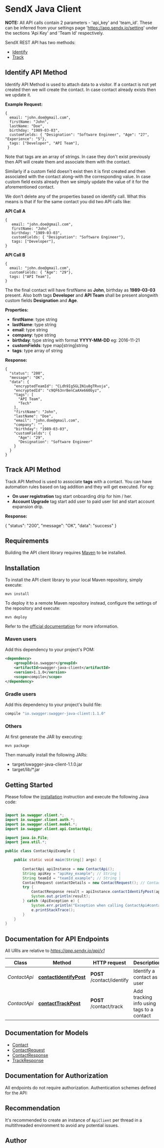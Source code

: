 # SendX Java Client

**NOTE:** All API calls contain 2 parameters - 'api_key' and 'team_id'. These can be inferred from your settings page 'https://app.sendx.io/setting' under the sections 'Api Key' and 'Team Id' respectively.

SendX REST API has two methods:

* [Identify](#identify_api)
* [Track](#track_api)

## <a name="identify_api"></a> Identify API Method

Identify API Method is used to attach data to a visitor. If a contact is not yet created then we will create the contact. In case contact already exists then we update it.

**Example Request:**

> 
    {
      email: "john.doe@gmail.com",  
      firstName: "John",
      lastName: "Doe",
      birthday: "1989-03-03",
      customFields: { "Designation": "Software Engineer", "Age": "27", "Experience": "5"},  
      tags: ["Developer", "API Team"],  
     }


Note that tags are an array of strings. In case they don't exist previously then API will create them and associate them with the contact.

Similarly if a custom field doesn't exist then it is first created and then associated with the contact along-with the corresponding value. In case custom field exists already then we simply update the value of it for the aforementioned contact.

We don't delete any of the properties based on identify call. What this means is that if for the same contact you did two API calls like:


**API Call A**
 
> 
    {
       email: "john.doe@gmail.com", 
       firstName: "John",
       birthday: "1989-03-03",
       customFields: { "Designation": "Software Engineer"},  
       tags: ["Developer"],  
    }


**API Call B**

> 
    {  
      email: "john.doe@gmail.com",  
      customFields: { "Age": "29"},  
      tags: ["API Team"],  
    }


The the final contact will have firstName as **John**, birthday as **1989-03-03** present. Also both tags **Developer** and **API Team** shall be present alongwith custom fields **Designation** and **Age**.


**Properties:**

* **firstName**: type string
* **lastName**: type string
* **email**: type string  
* **company**: type string  
* **birthday**: type string with format **YYYY-MM-DD** eg: 2016-11-21  
* **customFields**: type map[string]string   
* **tags**: type array of string 


**Response:**

> 
    {
      "status": "200",
      "message": "OK",
      "data": {
        "encryptedTeamId": "CLdh9Ig5GLIN1u8gTRvoja",
        "encryptedId": "c9QF63nrBenCaAXe660byz",
        "tags": [
          "API Team",
          "Tech"
        ],
        "firstName": "John",
        "lastName": "Doe",
        "email": "john.doe@gmail.com",
        "company": "",
        "birthday": "1989-03-03",
        "customFields": {
          "Age": "29",
          "Designation": "Software Engineer"
        }
      }
    }


## <a name="track_api"></a> Track API Method


Track API Method is used to associate **tags** with a contact. You can have automation rules based on tag addition and they will get executed. For eg:

* **On user registration** tag start onboarding drip for him / her.
* **Account Upgrade** tag start add user to paid user list and start account expansion drip. 

**Response:**

>
   {
    "status": "200",
    "message": "OK",
    "data": "success"
   }




## Requirements

Building the API client library requires [Maven](https://maven.apache.org/) to be installed.

## Installation

To install the API client library to your local Maven repository, simply execute:

```shell
mvn install
```

To deploy it to a remote Maven repository instead, configure the settings of the repository and execute:

```shell
mvn deploy
```

Refer to the [official documentation](https://maven.apache.org/plugins/maven-deploy-plugin/usage.html) for more information.

### Maven users

Add this dependency to your project's POM:

```xml
<dependency>
    <groupId>io.swagger</groupId>
    <artifactId>swagger-java-client</artifactId>
    <version>1.1.0</version>
    <scope>compile</scope>
</dependency>
```

### Gradle users

Add this dependency to your project's build file:

```groovy
compile "io.swagger:swagger-java-client:1.1.0"
```

### Others

At first generate the JAR by executing:

    mvn package

Then manually install the following JARs:

* target/swagger-java-client-1.1.0.jar
* target/lib/*.jar

## Getting Started

Please follow the [installation](#installation) instruction and execute the following Java code:

```java

import io.swagger.client.*;
import io.swagger.client.auth.*;
import io.swagger.client.model.*;
import io.swagger.client.api.ContactApi;

import java.io.File;
import java.util.*;

public class ContactApiExample {

    public static void main(String[] args) {
        
        ContactApi apiInstance = new ContactApi();
        String apiKey = "apiKey_example"; // String | 
        String teamId = "teamId_example"; // String | 
        ContactRequest contactDetails = new ContactRequest(); // ContactRequest | Contact details
        try {
            ContactResponse result = apiInstance.contactIdentifyPost(apiKey, teamId, contactDetails);
            System.out.println(result);
        } catch (ApiException e) {
            System.err.println("Exception when calling ContactApi#contactIdentifyPost");
            e.printStackTrace();
        }
    }
}

```

## Documentation for API Endpoints

All URIs are relative to *https://app.sendx.io/api/v1*

Class | Method | HTTP request | Description
------------ | ------------- | ------------- | -------------
*ContactApi* | [**contactIdentifyPost**](docs/ContactApi.md#contactIdentifyPost) | **POST** /contact/identify | Identify a contact as user
*ContactApi* | [**contactTrackPost**](docs/ContactApi.md#contactTrackPost) | **POST** /contact/track | Add tracking info using tags to a contact


## Documentation for Models

 - [Contact](docs/Contact.md)
 - [ContactRequest](docs/ContactRequest.md)
 - [ContactResponse](docs/ContactResponse.md)
 - [TrackResponse](docs/TrackResponse.md)


## Documentation for Authorization

All endpoints do not require authorization.
Authentication schemes defined for the API:

## Recommendation

It's recommended to create an instance of `ApiClient` per thread in a multithreaded environment to avoid any potential issues.

## Author



